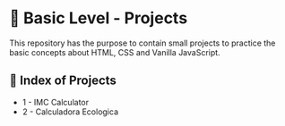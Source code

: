 <h1 align = "justify">🥇 Basic Level - Projects</h1>
<span>This repository has the purpose to contain small projects to practice the basic concepts about HTML, CSS and Vanilla JavaScript.</span>

## 🏅 Index of Projects
  
- 1 - IMC Calculator
- 2 - Calculadora Ecologica

